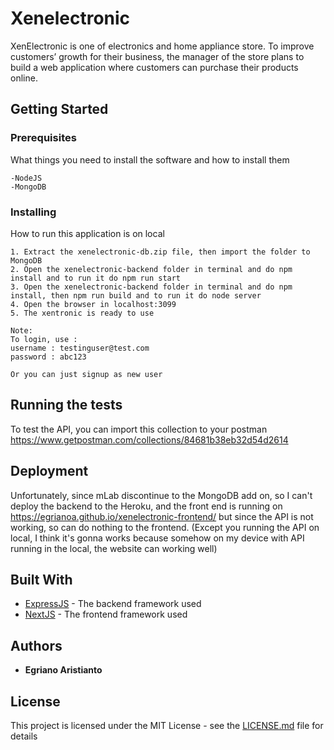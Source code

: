 # Xenelectronic

XenElectronic is one of electronics and home appliance store. To improve customers’ growth for their
business, the manager of the store plans to build a web application where customers can purchase their
products online.

## Getting Started

### Prerequisites

What things you need to install the software and how to install them

```
-NodeJS
-MongoDB
```

### Installing

How to run this application is on local
```
1. Extract the xenelectronic-db.zip file, then import the folder to MongoDB
2. Open the xenelectronic-backend folder in terminal and do npm install and to run it do npm run start
3. Open the xenelectronic-backend folder in terminal and do npm install, then npm run build and to run it do node server
4. Open the browser in localhost:3099
5. The xentronic is ready to use

Note: 
To login, use : 
username : testinguser@test.com
password : abc123

Or you can just signup as new user
```

## Running the tests

To test the API, you can import this collection to your postman
https://www.getpostman.com/collections/84681b38eb32d54d2614

## Deployment

Unfortunately, since mLab discontinue to the MongoDB add on, so I can't deploy the backend to the Heroku, and the front end is running on https://egrianoa.github.io/xenelectronic-frontend/ but since the API is not working, so can do nothing to the frontend. (Except you running the API on local, I think it's gonna works because somehow on my device with API running in the local, the website can working well)

## Built With

* [ExpressJS](https://expressjs.com/) - The backend framework used
* [NextJS](https://nextjs.org/) - The frontend framework used


## Authors

* **Egriano Aristianto**

## License

This project is licensed under the MIT License - see the [LICENSE.md](LICENSE.md) file for details
